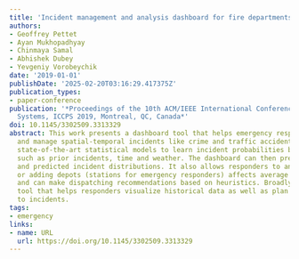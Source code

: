 ```yaml
---
title: 'Incident management and analysis dashboard for fire departments: ICCPS demo'
authors:
- Geoffrey Pettet
- Ayan Mukhopadhyay
- Chinmaya Samal
- Abhishek Dubey
- Yevgeniy Vorobeychik
date: '2019-01-01'
publishDate: '2025-02-20T03:16:29.417375Z'
publication_types:
- paper-conference
publication: '*Proceedings of the 10th ACM/IEEE International Conference on Cyber-Physical
  Systems, ICCPS 2019, Montreal, QC, Canada*'
doi: 10.1145/3302509.3313329
abstract: This work presents a dashboard tool that helps emergency responders analyze
  and manage spatial-temporal incidents like crime and traffic accidents. It uses
  state-of-the-art statistical models to learn incident probabilities based on factors
  such as prior incidents, time and weather. The dashboard can then present historic
  and predicted incident distributions. It also allows responders to analyze how moving
  or adding depots (stations for emergency responders) affects average response times,
  and can make dispatching recommendations based on heuristics. Broadly, it is a one-stop
  tool that helps responders visualize historical data as well as plan for and respond
  to incidents.
tags:
- emergency
links:
- name: URL
  url: https://doi.org/10.1145/3302509.3313329
---
```

